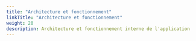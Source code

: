 ```yaml
---
title: "Architecture et fonctionnement"
linkTitle: "Architecture et fonctionnement"
weight: 20
description: Architecture et fonctionnement interne de l'application
---
```


